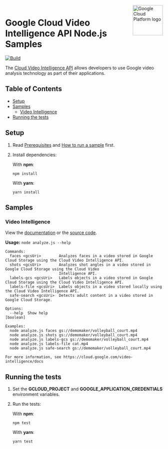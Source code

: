 <img src="https://avatars2.githubusercontent.com/u/2810941?v=3&s=96" alt="Google Cloud Platform logo" title="Google Cloud Platform" align="right" height="96" width="96"/>

# Google Cloud Video Intelligence API Node.js Samples

[![Build](https://storage.googleapis.com/cloud-docs-samples-badges/GoogleCloudPlatform/nodejs-docs-samples/nodejs-docs-samples-videointelligence.svg)]()

The [Cloud Video Intelligence API](https://cloud.google.com/video-intelligence) allows developers to use Google video analysis technology as part of their applications.

## Table of Contents

* [Setup](#setup)
* [Samples](#samples)
  * [Video Intelligence](#video-intelligence)
* [Running the tests](#running-the-tests)

## Setup

1.  Read [Prerequisites][prereq] and [How to run a sample][run] first.
1.  Install dependencies:

    With **npm**:

        npm install

    With **yarn**:

        yarn install

[prereq]: ../README.md#prerequisities
[run]: ../README.md#how-to-run-a-sample

## Samples

### Video Intelligence

View the [documentation][video_0_docs] or the [source code][video_0_code].

__Usage:__ `node analyze.js --help`

```
Commands:
  faces <gcsUri>        Analyzes faces in a video stored in Google Cloud Storage using the Cloud Video Intelligence API.
  shots <gcsUri>        Analyzes shot angles in a video stored in Google Cloud Storage using the Cloud Video
                        Intelligence API.
  labels-gcs <gcsUri>   Labels objects in a video stored in Google Cloud Storage using the Cloud Video Intelligence API.
  labels-file <gcsUri>  Labels objects in a video stored locally using the Cloud Video Intelligence API.
  safe-search <gcsUri>  Detects adult content in a video stored in Google Cloud Storage.

Options:
  --help  Show help                                                                                            [boolean]

Examples:
  node analyze.js faces gs://demomaker/volleyball_court.mp4
  node analyze.js shots gs://demomaker/volleyball_court.mp4
  node analyze.js labels-gcs gs://demomaker/volleyball_court.mp4
  node analyze.js labels-file cat.mp4
  node analyze.js safe-search gs://demomaker/volleyball_court.mp4

For more information, see https://cloud.google.com/video-intelligence/docs
```

[video_0_docs]: https://cloud.google.com/video-intelligence/docs
[video_0_code]: analyze.js

## Running the tests

1.  Set the **GCLOUD_PROJECT** and **GOOGLE_APPLICATION_CREDENTIALS** environment variables.

1.  Run the tests:

    With **npm**:

        npm test

    With **yarn**:

        yarn test
